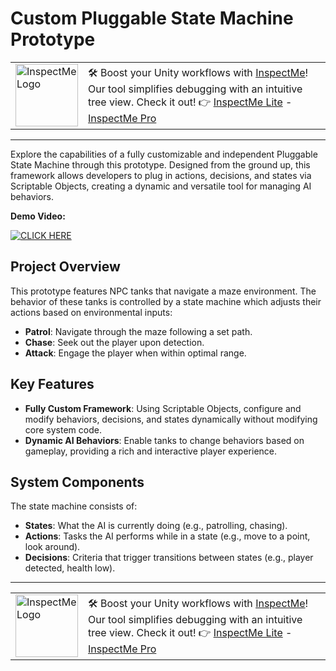 # Custom Pluggable State Machine Prototype


<table>
  <tr>
    <td><img src="https://github.com/user-attachments/assets/628d98c6-0224-48a2-b3e3-321b5f48e681" alt="InspectMe Logo" width="100"></td>
    <td>
      🛠️ Boost your Unity workflows with <a href="https://divinitycodes.de/">InspectMe</a>! Our tool simplifies debugging with an intuitive tree view. Check it out! 👉 
      <a href="https://assetstore.unity.com/packages/tools/utilities/inspectme-lite-advanced-debugging-code-clarity-283366">InspectMe Lite</a> - 
      <a href="https://assetstore.unity.com/packages/tools/utilities/inspectme-pro-advanced-debugging-code-clarity-256329">InspectMe Pro</a>
    </td>
  </tr>
</table>

---

Explore the capabilities of a fully customizable and independent Pluggable State Machine through this prototype. Designed from the ground up, this framework allows developers to plug in actions, decisions, and states via Scriptable Objects, creating a dynamic and versatile tool for managing AI behaviors.


**Demo Video:**

[![CLICK HERE](https://user-images.githubusercontent.com/62396712/110780204-b9c57c80-8264-11eb-8e72-919a976a2273.PNG)](https://www.youtube.com/watch?v=7Z4455O0J3Y)

## Project Overview

This prototype features NPC tanks that navigate a maze environment. The behavior of these tanks is controlled by a state machine which adjusts their actions based on environmental inputs:
- **Patrol**: Navigate through the maze following a set path.
- **Chase**: Seek out the player upon detection.
- **Attack**: Engage the player when within optimal range.

## Key Features

- **Fully Custom Framework**: Using Scriptable Objects, configure and modify behaviors, decisions, and states dynamically without modifying core system code.
- **Dynamic AI Behaviors**: Enable tanks to change behaviors based on gameplay, providing a rich and interactive player experience.

## System Components

The state machine consists of:
- **States**: What the AI is currently doing (e.g., patrolling, chasing).
- **Actions**: Tasks the AI performs while in a state (e.g., move to a point, look around).
- **Decisions**: Criteria that trigger transitions between states (e.g., player detected, health low).

---

<table>
  <tr>
    <td><img src="https://github.com/user-attachments/assets/628d98c6-0224-48a2-b3e3-321b5f48e681" alt="InspectMe Logo" width="100"></td>
    <td>
      🛠️ Boost your Unity workflows with <a href="https://divinitycodes.de/">InspectMe</a>! Our tool simplifies debugging with an intuitive tree view. Check it out! 👉 
      <a href="https://assetstore.unity.com/packages/tools/utilities/inspectme-lite-advanced-debugging-code-clarity-283366">InspectMe Lite</a> - 
      <a href="https://assetstore.unity.com/packages/tools/utilities/inspectme-pro-advanced-debugging-code-clarity-256329">InspectMe Pro</a>
    </td>
  </tr>
</table>



